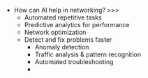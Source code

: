 - How can AI help in networking? >>>
    - Automated repetitive tasks
    - Predictive analytics for performance
    - Network optimization
    - Detect and fix problems faster
        - Anomaly detection
        - Traffic analysis & pattern recognition
        - Automated troubleshooting
        - 
